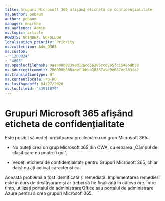 ```yaml
---
title: Grupuri Microsoft 365 afișând eticheta de confidențialitate
ms.author: pebaum
author: pebaum
manager: mnirkhe
ms.audience: Admin
ms.topic: article
ROBOTS: NOINDEX, NOFOLLOW
localization_priority: Priority
ms.collection: Adm_O365
ms.custom:
- "1200024"
- "4803"
ms.openlocfilehash: 9aea00b8239ed126cd56385cc6265fc15466db30
ms.sourcegitcommit: 286000b588adef1bbbb28337a9d9e087ec783fa2
ms.translationtype: HT
ms.contentlocale: ro-RO
ms.lasthandoff: 04/27/2020
ms.locfileid: "43911879"
---
```

# <a name="microsoft-365-groups-showing-sensitivity-label"></a>Grupuri Microsoft 365 afișând eticheta de confidențialitate

Este posibil să vedeți următoarea problemă cu un grup Microsoft 365:

- Nu puteți crea un grup Microsoft 365 din OWA, cu eroarea „Câmpul de clasificare nu poate fi gol”.

- Vedeți eticheta de confidențialitate pentru Grupuri Microsoft 365, chiar dacă nu ați activat caracteristica.

Această problemă a fost identificată și remediată. Implementarea remedierii este în curs de desfășurare și ar trebui să fie finalizată în câteva ore. Între timp, utilizați portalul de administrare Office sau portalul de administrare Azure pentru a crea grupuri Microsoft 365.  
